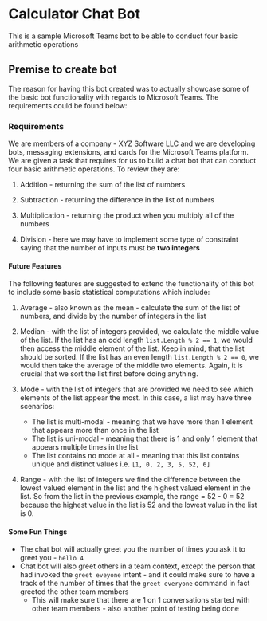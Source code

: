 # Calculator Chat Bot

This is a sample Microsoft Teams bot to be able to conduct four basic arithmetic operations

## Premise to create bot

The reason for having this bot created was to actually showcase some of the basic bot functionality with regards to Microsoft Teams. The requirements could be found below:

### Requirements

We are members of a company - XYZ Software LLC and we are developing bots, messaging extensions, and cards for the Microsoft Teams platform. We are given a task that requires for us to build a chat bot that can conduct four basic arithmetic operations. To review they are:

1. Addition - returning the sum of the list of numbers

2. Subtraction - returning the difference in the list of numbers

3. Multiplication - returning the product when you multiply all of the numbers

4. Division - here we may have to implement some type of constraint saying that the number of inputs must be **two integers**

#### Future Features

The following features are suggested to extend the functionality of this bot to include some basic statistical computations which include:

1. Average - also known as the mean - calculate the sum of the list of numbers, and divide by the number of integers in the list

2. Median - with the list of integers provided, we calculate the middle value of the list. If the list has an odd length `list.Length % 2 == 1`, we would then access the middle element of the list. Keep in mind, that the list should be sorted. If the list has an even length `list.Length % 2 == 0`, we would then take the average of the middle two elements. Again, it is crucial that we sort the list first before doing anything.

3. Mode - with the list of integers that are provided we need to see which elements of the list appear the most. In this case, a list may have three scenarios:
   - The list is multi-modal - meaning that we have more than 1 element that appears more than once in the list
   - The list is uni-modal - meaning that there is 1 and only 1 element that appears multiple times in the list
   - The list contains no mode at all - meaning that this list contains unique and distinct values i.e. `[1, 0, 2, 3, 5, 52, 6]`

4. Range - with the list of integers we find the difference between the lowest valued element in the list and the highest valued element in the list. So from the list in the previous example, the range = 52 - 0 = 52 because the highest value in the list is 52 and the lowest value in the list is 0.

#### Some Fun Things

- The chat bot will actually greet you the number of times you ask it to greet you - `hello 4`
- Chat bot will also greet others in a team context, except the person that had invoked the `greet eveyone` intent - and it could make sure to have a track of the number of times that the `greet everyone` command in fact greeted the other team members
    - This will make sure that there are 1 on 1 conversations started with other team members - also another point of testing being done 
